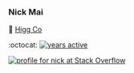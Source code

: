 ### Nick Mai

:office: [Higg Co](https://higg.com/)

:octocat: [![years active](https://badges.pufler.dev/years/nmai)](https://github.com/nmai)

[![profile for nick at Stack Overflow](https://stackoverflow.com/users/flair/1146881.png?theme=hotdog)](https://stackoverflow.com/users/1146881/nick)
